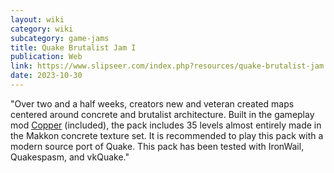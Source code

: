 ```yaml
---
layout: wiki
category: wiki
subcategory: game-jams
title: Quake Brutalist Jam I
publication: Web
link: https://www.slipseer.com/index.php?resources/quake-brutalist-jam.126/
date: 2023-10-30
---
```


"Over two and a half weeks, creators new and veteran created maps centered around concrete and brutalist architecture. Built in the gameplay mod [Copper](https://www.slipseer.com/index.php?resources/copper.27/) (included), the pack includes 35 levels almost entirely made in the Makkon concrete texture set. It is recommended to play this pack with a modern source port of Quake. This pack has been tested with IronWail, Quakespasm, and vkQuake."
